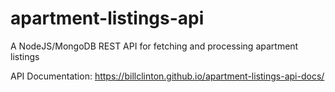 # apartment-listings-api
A NodeJS/MongoDB REST API for fetching and processing apartment listings 

API Documentation: https://billclinton.github.io/apartment-listings-api-docs/
